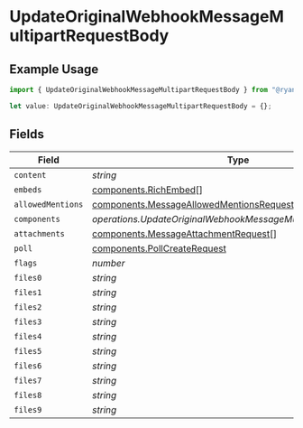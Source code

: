 # UpdateOriginalWebhookMessageMultipartRequestBody

## Example Usage

```typescript
import { UpdateOriginalWebhookMessageMultipartRequestBody } from "@ryan.blunden/discord-sdk/models/operations";

let value: UpdateOriginalWebhookMessageMultipartRequestBody = {};
```

## Fields

| Field                                                                                                | Type                                                                                                 | Required                                                                                             | Description                                                                                          |
| ---------------------------------------------------------------------------------------------------- | ---------------------------------------------------------------------------------------------------- | ---------------------------------------------------------------------------------------------------- | ---------------------------------------------------------------------------------------------------- |
| `content`                                                                                            | *string*                                                                                             | :heavy_minus_sign:                                                                                   | N/A                                                                                                  |
| `embeds`                                                                                             | [components.RichEmbed](../../models/components/richembed.md)[]                                       | :heavy_minus_sign:                                                                                   | N/A                                                                                                  |
| `allowedMentions`                                                                                    | [components.MessageAllowedMentionsRequest](../../models/components/messageallowedmentionsrequest.md) | :heavy_minus_sign:                                                                                   | N/A                                                                                                  |
| `components`                                                                                         | *operations.UpdateOriginalWebhookMessageMultipartComponents*[]                                       | :heavy_minus_sign:                                                                                   | N/A                                                                                                  |
| `attachments`                                                                                        | [components.MessageAttachmentRequest](../../models/components/messageattachmentrequest.md)[]         | :heavy_minus_sign:                                                                                   | N/A                                                                                                  |
| `poll`                                                                                               | [components.PollCreateRequest](../../models/components/pollcreaterequest.md)                         | :heavy_minus_sign:                                                                                   | N/A                                                                                                  |
| `flags`                                                                                              | *number*                                                                                             | :heavy_minus_sign:                                                                                   | N/A                                                                                                  |
| `files0`                                                                                             | *string*                                                                                             | :heavy_minus_sign:                                                                                   | N/A                                                                                                  |
| `files1`                                                                                             | *string*                                                                                             | :heavy_minus_sign:                                                                                   | N/A                                                                                                  |
| `files2`                                                                                             | *string*                                                                                             | :heavy_minus_sign:                                                                                   | N/A                                                                                                  |
| `files3`                                                                                             | *string*                                                                                             | :heavy_minus_sign:                                                                                   | N/A                                                                                                  |
| `files4`                                                                                             | *string*                                                                                             | :heavy_minus_sign:                                                                                   | N/A                                                                                                  |
| `files5`                                                                                             | *string*                                                                                             | :heavy_minus_sign:                                                                                   | N/A                                                                                                  |
| `files6`                                                                                             | *string*                                                                                             | :heavy_minus_sign:                                                                                   | N/A                                                                                                  |
| `files7`                                                                                             | *string*                                                                                             | :heavy_minus_sign:                                                                                   | N/A                                                                                                  |
| `files8`                                                                                             | *string*                                                                                             | :heavy_minus_sign:                                                                                   | N/A                                                                                                  |
| `files9`                                                                                             | *string*                                                                                             | :heavy_minus_sign:                                                                                   | N/A                                                                                                  |